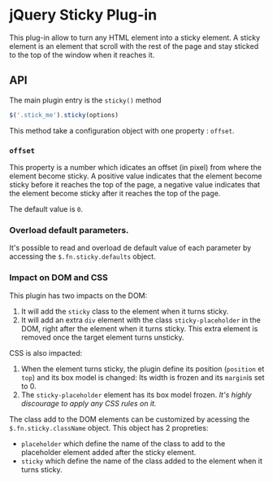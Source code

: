 jQuery Sticky Plug-in
=====================

This plug-in allow to turn any HTML element into a sticky element.
A sticky element is an element that scroll with the rest of the page and stay
sticked to the top of the window when it reaches it.


API
---

The main plugin entry is the `sticky()` method

```javascript
$('.stick_me').sticky(options)
```

This method take a configuration object with one property : `offset`.


### `offset`

This property is a number which idicates an offset (in pixel) from where the
element become sticky. A positive value indicates that the element become sticky
before it reaches the top of the page, a negative value indicates that the
element become sticky after it reaches the top of the page.

The default value is `0`.


### Overload default parameters.

It's possible to read and overload de default value of each parameter by
accessing the `$.fn.sticky.defaults` object.


### Impact on DOM and CSS

This plugin has two impacts on the DOM:

1. It will add the `sticky` class to the element when it turns sticky.
2. It will add an extra `div` element with the class
   `sticky-placeholder` in the DOM, right after the element when it turns
   sticky. This extra element is removed once the target element turns unsticky.

CSS is also impacted:

1. When the element turns sticky, the plugin define its position (`position` et
   `top`) and its box model is changed: Its width is frozen and its `margin`is
   set to 0.
2. The `sticky-placeholder` element has its box model frozen. _It's highly
   discourage to apply any CSS rules on it._

The class add to the DOM elements can be customized by acessing the
`$.fn.sticky.className` object. This object has 2 propreties:

* `placeholder` which define the name of the class to add to the placeholder
   element added after the sticky element.
* `sticky` which define the name of the class added to the element when it turns
  sticky.
